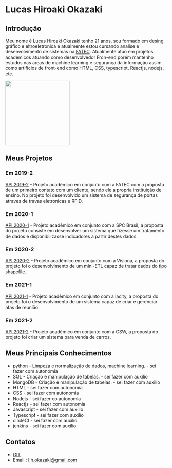 # Lucas Hiroaki Okazaki

## Introdução

Meu nome é Lucas Hiroaki Okazaki tenho 21 anos, sou formado em desing gráfico e eltroeletronica e atualmente estou cursando analise e desenvolvimento de sistemas na [FATEC](https://fatecsjc-prd.azurewebsites.net). Atualmente atuo em projetos academicos atuando como desenvolvedor Fron-end porém mantenho estudos nas areas de machine learning e segurança da informação assim como artificios de front-end como HTML, CSS, typescript, Reactjs, nodejs, etc.

<img src="https://user-images.githubusercontent.com/56441428/138788315-5a85a21a-ea50-4eeb-8698-a6c799d5c2b6.jpg" width= 200/>



## Meus Projetos

### Em 2019-2
[API 2019-2](https://github.com/lucasokazaki/Portf-lio-Lucas-Hiroaki-Okazaki/blob/main/Portf%C3%B3lio%20API-2019-2.md) - Projeto acadêmico em conjunto com a FATEC com a proposta de um primeiro contato com um cliente, sendo ele a propria instituição de ensino. No projeto foi desenvolvido um sistema de segurança de portas atraves de travas eletronicas e RFID.

### Em 2020-1
[API 2020-1](https://github.com/lucasokazaki/Portf-lio-Lucas-Hiroaki-Okazaki/blob/main/Portf%C3%B3lio%20API-2020-1.md) - Projeto acadêmico em conjunto com a SPC Brasil, a proposta do projeto consiste em desenvolver um sistema que fizesse um tratamento de dados e disponibilizasse indicadores a partir destes dados.

### Em 2020-2
[API 2020-2](https://github.com/lucasokazaki/Portf-lio-Lucas-Hiroaki-Okazaki/blob/main/Portf%C3%B3lio%20API-2020-2.md) - Projeto acadêmico em conjunto com a Visiona, a proposta do projeto foi o desenvolvimento de um mini-ETL capaz de tratar dados do tipo shapefile.

### Em 2021-1
[API 2021-1](https://github.com/lucasokazaki/Portf-lio-Lucas-Hiroaki-Okazaki/blob/main/Portf%C3%B3lio%20API-2021-1.md) - Projeto acadêmico em conjunto com a Iacity, a proposta do projeto foi o desenvolvimento de um sistema capaz de criar e gerenciar atas de reunião.

### Em 2021-2
[API 2021-2](https://github.com/lucasokazaki/Portf-lio-Lucas-Hiroaki-Okazaki/blob/main/Portf%C3%B3lio%20API-2021-2.md) - Projeto acadêmico em conjunto com a GSW, a proposta do projeto foi criar um sistema para venda de carros.

## Meus Principais Conhecimentos
- python - Limpeza e normalização de dados, machine learning. - sei fazer com autonomia
- SQL - Criação e manipulação de tabelas. - sei fazer com auxilio
- MongoDB - Criação e manipulação de tabelas. - sei fazer com auxilio
- HTML - sei fazer com autonomia 
- CSS - sei fazer com autonomia 
- Nodejs - sei fazer co autonomia
- Reactjs - sei fazer com autonomia
- Javascript - sei fazer com auxilio
- Typescript - sei fazer com auxilio
- circleCI - sei fazer com auxilio
- jenkins - sei fazer com auxilio

## Contatos
* [GIT](https://github.com/lucasokazaki)
* Email : l.h.okazaki@gmail.com

